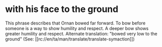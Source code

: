# with his face to the ground

This phrase describes that Ornan bowed far forward. To bow before someone is a way to show humility and respect. A deeper bow shows greater humility and respect. Alternate translation: "bowed very low to the ground" (See: [[rc://en/ta/man/translate/translate-symaction]])

